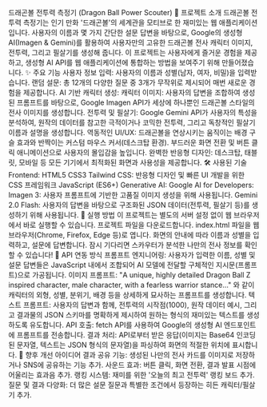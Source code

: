 드래곤볼 전투력 측정기 (Dragon Ball Power Scouter)
📜 프로젝트 소개
드래곤볼 전투력 측정기는 인기 만화 '드래곤볼'의 세계관을 모티브로 한 재미있는 웹 애플리케이션입니다. 사용자의 이름과 몇 가지 간단한 설문 답변을 바탕으로, Google의 생성형 AI(Imagen & Gemini)를 활용하여 사용자만의 고유한 드래곤볼 전사 캐릭터 이미지, 전투력, 그리고 필살기를 생성해 줍니다.
이 프로젝트는 사용자에게 즐거운 경험을 제공하고, 생성형 AI API를 웹 애플리케이션에 통합하는 방법을 보여주기 위해 만들어졌습니다.
✨ 주요 기능
사용자 정보 입력: 사용자의 이름과 성별(남자, 여자, 비밀)을 입력받습니다.
랜덤 설문: 총 12개의 다양한 질문 중 3개가 무작위로 제시되어 매번 새로운 경험을 제공합니다.
AI 기반 캐릭터 생성:
캐릭터 이미지: 사용자의 답변을 조합하여 생성된 프롬프트를 바탕으로, Google Imagen API가 세상에 하나뿐인 드래곤볼 스타일의 전사 이미지를 생성합니다.
전투력 및 필살기: Google Gemini API가 사용자의 특성을 분석하여, 원작의 데이터를 참고한 극적이거나 코믹한 전투력, 그리고 독창적인 필살기 이름과 설명을 생성합니다.
역동적인 UI/UX:
드래곤볼을 연상시키는 움직이는 배경 구슬 효과와 반짝이는 커스텀 마우스 커서(데스크탑 환경).
부드러운 화면 전환 및 버튼 클릭 애니메이션으로 사용자의 몰입감을 높입니다.
완벽한 반응형 디자인: 데스크탑, 태블릿, 모바일 등 모든 기기에서 최적화된 화면과 사용성을 제공합니다.
🛠️ 사용된 기술
Frontend:
HTML5
CSS3
Tailwind CSS: 반응형 디자인 및 빠른 UI 개발을 위한 CSS 프레임워크
JavaScript (ES6+)
Generative AI:
Google AI for Developers:
Imagen 3: 사용자 프롬프트에 기반한 고품질 이미지 생성을 위해 사용됩니다.
Gemini 2.0 Flash: 사용자의 답변을 바탕으로 구조화된 JSON 데이터(전투력, 필살기 등)를 생성하기 위해 사용됩니다.
🚀 실행 방법
이 프로젝트는 별도의 서버 설정 없이 웹 브라우저에서 바로 실행할 수 있습니다.
프로젝트 파일을 다운로드합니다.
index.html 파일을 웹 브라우저(Chrome, Firefox, Edge 등)로 엽니다.
화면의 안내에 따라 이름과 성별을 입력하고, 설문에 답변합니다.
잠시 기다리면 스카우터가 분석한 나만의 전사 정보를 확인할 수 있습니다!
🤖 API 연동 방식
프롬프트 엔지니어링: 사용자가 입력한 이름, 성별 및 설문 답변들은 JavaScript 내에서 조합되어 AI 모델에 전달할 구체적인 지시문(프롬프트)으로 가공됩니다.
이미지 프롬프트: "A unique, highly detailed Dragon Ball Z inspired character, male character, with a fearless warrior stance..." 와 같이 캐릭터의 외형, 성별, 분위기, 배경 등을 상세하게 묘사하는 프롬프트를 생성합니다.
텍스트 프롬프트: 사용자의 답변과 함께, 전투력의 시작점(1000), 원작 데이터 예시, 그리고 결과물의 JSON 스키마를 명확하게 제시하여 원하는 형식의 재미있는 텍스트를 생성하도록 유도합니다.
API 호출: fetch API를 사용하여 Google의 생성형 AI 엔드포인트에 프롬프트를 전송합니다.
결과 처리: API로부터 받은 응답(이미지는 Base64 인코딩된 문자열, 텍스트는 JSON 형식의 문자열)을 파싱하여 화면의 적절한 위치에 표시합니다.
🔮 향후 개선 아이디어
결과 공유 기능: 생성된 나만의 전사 카드를 이미지로 저장하거나 SNS에 공유하는 기능 추가.
사운드 효과: 버튼 클릭, 화면 전환, 결과 발표 시점에 어울리는 효과음 추가.
랭킹 시스템: 재미를 위한 '오늘의 최고 전투력' 랭킹 보드 추가.
질문 및 결과 다양화: 더 많은 설문 질문과 특별한 조건에서 등장하는 히든 캐릭터/필살기 추가.

